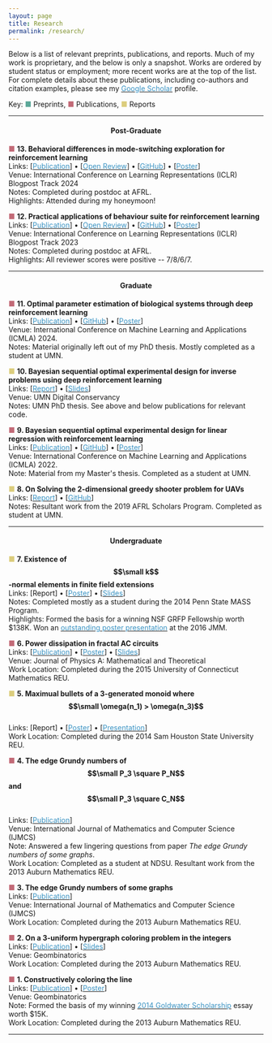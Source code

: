 ```yaml
---
layout: page
title: Research
permalink: /research/
---
```


Below is a list of relevant preprints, publications, and reports. Much of my work is proprietary, and the below is only a snapshot. Works are ordered by student status or employment; more recent works are at the top of the list. For complete details about these publications, including co-authors and citation examples, please see my [<span style="color:rgb(058,147,195)">Google Scholar</span>](https://scholar.google.com/citations?user=pReM1U8AAAAJ&hl=en) profile.

Key:
<span style="color:rgb(093,168,153)">&#9632;&#xFE0E;</span> Preprints,
<span style="color:rgb(194,106,119)">&#9632;&#xFE0E;</span> Publications, 
<span style="color:rgb(220,205,125)">&#9632;&#xFE0E;</span> Reports

---

#### <center>Post-Graduate</center>

<span style="color:rgb(194,106,119)">&#9632;&#xFE0E;</span> **13. Behavioral differences in mode-switching exploration for reinforcement learning**\
Links: [[<span style="color:rgb(058,147,195)">Publication</span>](https://iclr-blogposts.github.io/2024/blog/mode-switching/)] <span>&#x2022;</span> [[<span style="color:rgb(058,147,195)">Open Review</span>](https://openreview.net/forum?id=GgUxexkE69)] <span>&#x2022;</span> [[<span style="color:rgb(058,147,195)">GitHub</span>](https://github.com/LorenJAnderson/when-to-explore)] <span>&#x2022;</span> [[<span style="color:rgb(058,147,195)">Poster</span>](https://drive.google.com/file/d/1ZT_BTiF5mxIv-SK5b_K4AaRkRStSbTuS/view?usp=drive_link)]\
Venue: International Conference on Learning Representations (ICLR) Blogpost Track 2024\
Notes: Completed during postdoc at AFRL.\
Highlights: Attended during my honeymoon!

<span style="color:rgb(194,106,119)">&#9632;&#xFE0E;</span> **12. Practical applications of behaviour suite for reinforcement learning**\
Links: [[<span style="color:rgb(058,147,195)">Publication</span>](https://iclr-blogposts.github.io/2023/blog/2023/bsuite-applications/)] <span>&#x2022;</span> [[<span style="color:rgb(058,147,195)">Open Review</span>](https://openreview.net/forum?id=o6tY8PnnJ7)] <span>&#x2022;</span> [[<span style="color:rgb(058,147,195)">GitHub</span>](https://github.com/LorenJAnderson/bsuite-applications)] <span>&#x2022;</span> [[<span style="color:rgb(058,147,195)">Poster</span>](https://drive.google.com/file/d/1iiheuUdV5E1wjrs0nUM2LH68RyBNCx0y/view?usp=drive_link)]\
Venue: International Conference on Learning Representations (ICLR) Blogpost Track 2023\
Notes: Completed during postdoc at AFRL.\
Highlights: All reviewer scores were positive -- 7/8/6/7.

---

#### <center>Graduate</center>

<span style="color:rgb(194,106,119)">&#9632;&#xFE0E;</span> **11. Optimal parameter estimation of biological systems through deep reinforcement learning**\
Links: [[<span style="color:rgb(058,147,195)">Publication</span>](https://ieeexplore.ieee.org/abstract/document/10903242/)] <span>&#x2022;</span> [[<span style="color:rgb(058,147,195)">GitHub</span>](https://github.com/LorenJAnderson/biological-systems-oed)] <span>&#x2022;</span> [[<span style="color:rgb(058,147,195)">Poster</span>](https://drive.google.com/file/d/1XcQM9_QL39i4g5Q3vs-ny7xTUesitjkl/view?usp=drive_link)]\
Venue: International Conference on Machine Learning and Applications (ICMLA) 2024.\
Notes: Material originally left out of my PhD thesis. Mostly completed as a student at UMN.

<span style="color:rgb(220,205,125)">&#9632;&#xFE0E;</span> **10. Bayesian sequential optimal experimental design for inverse problems using deep reinforcement learning**\
Links: [[<span style="color:rgb(058,147,195)">Report</span>](https://conservancy.umn.edu/items/07a8a1a0-5478-4033-a9bb-4f83c625aef7)] <span>&#x2022;</span> [[<span style="color:rgb(058,147,195)">Slides</span>](https://drive.google.com/file/d/1HjiWrK200u_5npcDx4EIc3euuKOv7OrZ/view?usp=drive_link)]\
Venue: UMN Digital Conservancy\
Notes: UMN PhD thesis. See above and below publications for relevant code.

<span style="color:rgb(194,106,119)">&#9632;&#xFE0E;</span> **9. Bayesian sequential optimal experimental design for linear regression with reinforcement learning**\
Links: [[<span style="color:rgb(058,147,195)">Publication</span>](https://ieeexplore.ieee.org/abstract/document/10069722)] <span>&#x2022;</span> [[<span style="color:rgb(058,147,195)">GitHub</span>](https://github.com/LorenJAnderson/linear-oed)] <span>&#x2022;</span> [[<span style="color:rgb(058,147,195)">Poster</span>](https://drive.google.com/file/d/171nugcQRufui9xJmuXCKhlMrZYE8CH_-/view?usp=drive_link)]\
Venue: International Conference on Machine Learning and Applications (ICMLA) 2022.\
Note: Material from my Master's thesis. Completed as a student at UMN. 

<span style="color:rgb(220,205,125)">&#9632;&#xFE0E;</span> **8. On Solving the 2-dimensional greedy shooter problem for UAVs**\
Links: [[<span style="color:rgb(058,147,195)">Report</span>](https://arxiv.org/abs/1911.01419)] <span>&#x2022;</span> [[<span style="color:rgb(058,147,195)">GitHub</span>](https://github.com/LorenJAnderson/uav-2d-greedyshooter-rl)]\
Notes: Resultant work from the 2019 AFRL Scholars Program. Completed as student at UMN. 

---

#### <center>Undergraduate</center>

<span style="color:rgb(220,205,125)">&#9632;&#xFE0E;</span> **7. Existence of $$\small k$$-normal elements in finite field extensions**\
Links: [Report] <span>&#x2022;</span> [[<span style="color:rgb(058,147,195)">Poster</span>](https://drive.google.com/file/d/1Sl2aKkqnPKjc11ubeOd0oTBicPKHu5ti/view?usp=drive_link)] <span>&#x2022;</span> [[<span style="color:rgb(058,147,195)">Slides</span>](https://drive.google.com/file/d/12x9zhPiSkTXhRi_9VTymHPWMOExV8-PG/view?usp=drive_link)]\
Notes: Completed mostly as a student during the 2014 Penn State MASS Program.\
Highlights: Formed the basis for a winning NSF GRFP Fellowship worth $138K. Won an [<span style="color:rgb(058,147,195)">outstanding poster presentation</span>](https://drive.google.com/file/d/1htiJt-tVH1izw0oYutZdRTVHKNRG7FQD/view?usp=drive_link) at the 2016 JMM.

<span style="color:rgb(194,106,119)">&#9632;&#xFE0E;</span> **6. Power dissipation in fractal AC circuits**\
Links: [[<span style="color:rgb(058,147,195)">Publication</span>](https://iopscience.iop.org/article/10.1088/1751-8121/aa7a66/meta)] <span>&#x2022;</span> [[<span style="color:rgb(058,147,195)">Poster</span>](https://drive.google.com/file/d/182_Cis71fBaeWGpZaBemSYYDj8SaN1_m/view?usp=drive_link)] <span>&#x2022;</span> [[<span style="color:rgb(058,147,195)">Slides</span>](https://drive.google.com/file/d/1PcMDAMuT-NH6hhAzNuHLudjMcZ0pl78p/view?usp=drive_link)]\
Venue: Journal of Physics A: Mathematical and Theoretical\
Work Location: Completed during the 2015 University of Connecticut Mathematics REU.

<span style="color:rgb(220,205,125)">&#9632;&#xFE0E;</span> **5. Maximual bullets of a 3-generated monoid where $$\small \omega(n_1) > \omega(n_3)$$**\
Links: [Report] <span>&#x2022;</span> [[<span style="color:rgb(058,147,195)">Poster</span>](https://drive.google.com/file/d/13WcT16B-QAXpKsizx1oPYOh4sle3eQmH/view?usp=drive_link)] <span>&#x2022;</span> [[<span style="color:rgb(058,147,195)">Presentation</span>](https://drive.google.com/file/d/1c8Xc1SnHZc30zkipFewORaqmSQm-byED/view?usp=drive_link)]\
Work Location: Completed during the 2014 Sam Houston State University REU.

<span style="color:rgb(194,106,119)">&#9632;&#xFE0E;</span> **4. The edge Grundy numbers of $$\small P_3 \square P_N$$ and $$\small P_3 \square C_N$$**\
Links: [[<span style="color:rgb(058,147,195)">Publication</span>](https://future-in-tech.net/Volume11.1.htm)]\
Venue: International Journal of Mathematics and Computer Science (IJMCS)\
Note: Answered a few lingering questions from paper *The edge Grundy numbers of some graphs*.\
Work Location: Completed as a student at NDSU. Resultant work from the 2013 Auburn Mathematics REU.

<span style="color:rgb(194,106,119)">&#9632;&#xFE0E;</span> **3. The edge Grundy numbers of some graphs**\
Links: [[<span style="color:rgb(058,147,195)">Publication</span>]((https://future-in-tech.net/Volume12.1.htm))]\
Venue: International Journal of Mathematics and Computer Science (IJMCS)\
Work Location: Completed during the 2013 Auburn Mathematics REU.


<span style="color:rgb(194,106,119)">&#9632;&#xFE0E;</span> **2. On a 3-uniform hypergraph coloring problem in the integers**\
Links: [[<span style="color:rgb(058,147,195)">Publication</span>](https://geombina.uccs.edu/past-issues/volume-xxv)] <span>&#x2022;</span> [[<span style="color:rgb(058,147,195)">Slides</span>](https://drive.google.com/file/d/1LecEEcH1iB8hXK-oleb82gmv-ZfpZbBS/view?usp=drive_link)]\
Venue: Geombinatorics\
Work Location: Completed during the 2013 Auburn Mathematics REU.

<span style="color:rgb(194,106,119)">&#9632;&#xFE0E;</span> **1. Constructively coloring the line**\
Links: [[<span style="color:rgb(058,147,195)">Publication</span>](https://geombina.uccs.edu/past-issues/volume-xxiii)] <span>&#x2022;</span> [[<span style="color:rgb(058,147,195)">Poster</span>](https://drive.google.com/file/d/1e5p4yTgK1eqcpL4wrzkOdv6pLF2MJnuF/view?usp=drive_link)]\
Venue: Geombinatorics\
Note: Formed the basis of my winning [<span style="color:rgb(058,147,195)">2014 Goldwater Scholarship</span>](https://goldwaterscholarship.gov/2014-scholars/) essay worth $15K.\
Work Location: Completed during the 2013 Auburn Mathematics REU.

---
